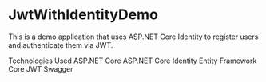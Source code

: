 # JwtWithIdentityDemo

This is a demo application that uses ASP.NET Core Identity to register users and authenticate them via JWT.

Technologies Used
ASP.NET Core
ASP.NET Core Identity
Entity Framework Core
JWT
Swagger
